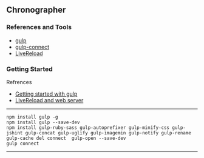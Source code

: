 ## Chronographer ##

### References and Tools ###

* [gulp](http://gulpjs.com/)
* [gulp-connect](https://github.com/AveVlad/gulp-connect)
* [LiveReload](http://livereload.com/)

### Getting Started ###

Refrences
* [Getting started with gulp](http://markgoodyear.com/2014/01/getting-started-with-gulp/)
* [LiveReload and web server](https://www.youtube.com/watch?v=KURMrW-HsY4)

---

    npm install gulp -g
    npm install gulp --save-dev
    npm install gulp-ruby-sass gulp-autoprefixer gulp-minify-css gulp-jshint gulp-concat gulp-uglify gulp-imagemin gulp-notify gulp-rename gulp-cache del connect  gulp-open --save-dev
    gulp connect

---
